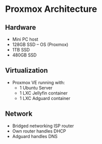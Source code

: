 # Proxmox Architecture

## Hardware
- Mini PC host
- 128GB SSD – OS (Proxmox)
- 1TB SSD 
- 480GB SSD 

## Virtualization
- Proxmox VE running with:
  - 1 Ubuntu Server
  - 1 LXC Jellyfin container
  - 1 LXC Adguard container

## Network
- Bridged networking ISP router
- Own router handles DHCP
- Adguard handles DNS
